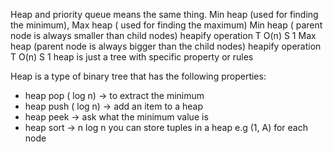 Heap and priority queue means the same thing. Min heap (used for finding the minimum), Max heap ( used for finding the maximum)
Min heap ( parent node is always smaller than child nodes) heapify operation T O(n) S 1
Max heap (parent node is always bigger than the child nodes) heapify operation T O(n) S 1
heap is just a tree with specific property or rules

Heap is a type of binary tree that has the following properties:
- heap pop ( log n) -> to extract the minimum
- heap push ( log n) -> add an item to a heap
- heap peek -> ask what the minimum value is
- heap sort -> n log n
you can store tuples in a heap e.g (1, A) for each node